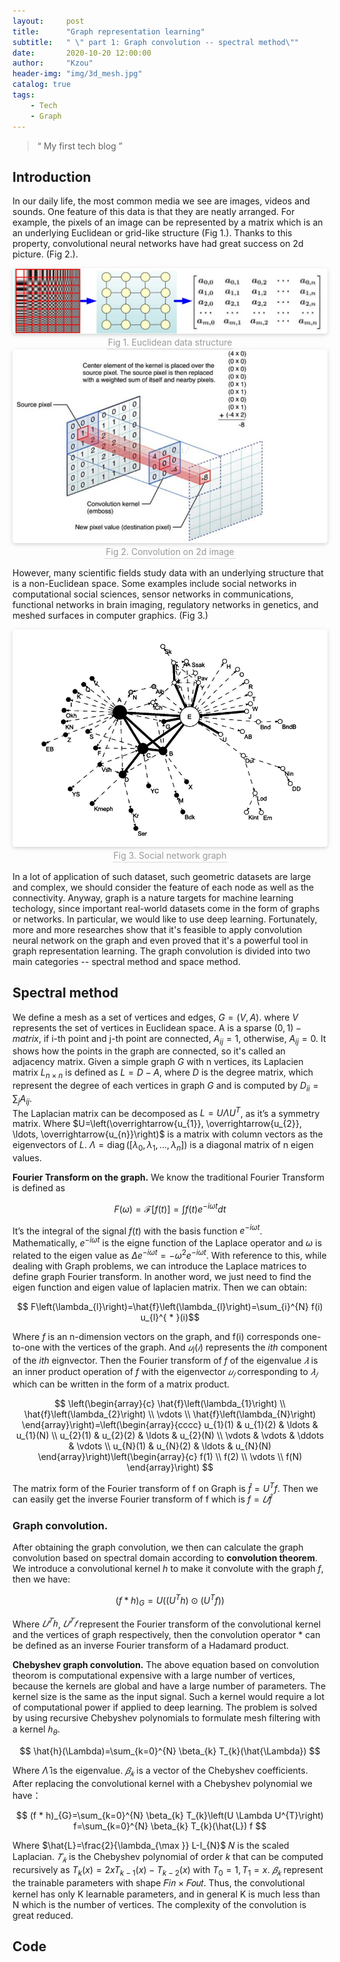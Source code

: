 ```yaml
---
layout:     post
title:      "Graph representation learning"
subtitle:   " \" part 1: Graph convolution -- spectral method\""
date:       2020-10-20 12:00:00
author:     "Kzou"
header-img: "img/3d_mesh.jpg"
catalog: true
tags:
    - Tech
    - Graph
---
```


> “ My first tech blog ”

## Introduction

In our daily life, the most common media we see are images, videos and sounds. One feature of this data is that they are neatly arranged. For example, the pixels of an image can be represented by a matrix which is an an underlying Euclidean or grid-like structure (Fig 1.). Thanks to this property, convolutional neural networks have had great success on 2d picture. (Fig 2.). <br>

<center>
    <img style="border-radius: 0.3125em;
    box-shadow: 0 2px 4px 0 rgba(34,36,38,.12),0 2px 10px 0 rgba(34,36,38,.08);" 
    src="/img/euclidean_data_structure.png">
    <br>
    <div style="color:orange; border-bottom: 1px solid #d9d9d9;
    display: inline-block;
    color: #999;
    padding: 2px;">Fig 1. Euclidean data structure</div>
</center>


<center>
    <img style="border-radius: 0.3125em;
    box-shadow: 0 2px 4px 0 rgba(34,36,38,.12),0 2px 10px 0 rgba(34,36,38,.08);" 
    src="/img/convolution%20on%202d%20image.jpg">
    <br>
    <div style="color:orange; border-bottom: 1px solid #d9d9d9;
    display: inline-block;
    color: #999;
    padding: 2px;">Fig 2. Convolution on 2d image</div>
</center>

<!--<img src="/img/euclidean_data_structure.png" title="Fig 1. Euclidean data structure" width="400" height="100" />-->
<!--[](/img/euclidean_data_structure.png)-->


However, many scientific fields study data with an underlying structure that is a non-Euclidean space. Some examples include social networks in computational social sciences, sensor networks in communications, functional networks in brain imaging, regulatory networks in genetics, and meshed surfaces in computer graphics. (Fig 3.)

<center>
    <img style="border-radius: 0.3125em;
    box-shadow: 0 2px 4px 0 rgba(34,36,38,.12),0 2px 10px 0 rgba(34,36,38,.08);" 
    src="/img/social_network.jpg">
    <br>
    <div style="color:orange; border-bottom: 1px solid #d9d9d9;
    display: inline-block;
    color: #999;
    padding: 2px;">Fig 3. Social network graph</div>
</center>


In a lot of application of such dataset, such geometric datasets are large and complex, we should consider the feature of each node as well as the connectivity. Anyway, graph is a nature targets for machine learning techology, since important real-world datasets come in the form of graphs or networks. In particular, we would like to use deep learning.
Fortunately, more and more researches show that it's feasible to apply convolution neural network on the graph and even proved that it's a powerful tool in graph representation learning. The graph convolution is divided into two main categories -- spectral method and space method.

<!--<script type="text/javascript" src="http://cdn.mathjax.org/mathjax/latest/MathJax.js?config=default"></script>-->

## Spectral method
We define a mesh as a set of vertices and edges, $G=(V, A)$.  where $V$ represents the set of vertices in Euclidean space. A is a sparse $(0, 1)-matrix$, if i-th point and
j-th point are connected, $A_{i j} = 1$, otherwise, $A_{i j} = 0$. It shows how the points in the graph are connected, so it's called an adjacency matrix. Given a simple graph $G$ with n vertices, its Laplacien matrix $L_{n \times n}$ is defined as $L=D-A$, where $D$ is the degree matrix, which represent the degree of each vertices in graph $G$ and is computed by $D_{i i}=\sum_{j} A_{i j}$. <br>
The Laplacian matrix can be decomposed as $L=U \Lambda U^{T}$, as it’s a symmetry matrix. Where $U=\left(\overrightarrow{u_{1}}, \overrightarrow{u_{2}}, \ldots, \overrightarrow{u_{n}}\right)$ is a matrix with column vectors as the eigenvectors of $L$. $\Lambda=\operatorname{diag}\left(\left[\lambda_{0}, \lambda_{1}, \ldots, \lambda_{n}\right]\right)$ is a diagonal matrix of n eigen values. 


**Fourier Transform on the graph.** We know the traditional Fourier Transform is defined as

$$ F(\omega)=\mathcal{F}[f(t)]=\int f(t) e^{-i \omega t} d t $$

It’s the integral of the signal $f(t)$ with the basis function $e^{-i \omega t}$. Mathematically, $e^{-i \omega t}$ is the eigne function of the Laplace operator and $\omega$ is related to the eigen value as $\Delta e^{-i \omega t} = -\omega^{2} e^{-i \omega t}$. With reference to this, while dealing with Graph problems, we can introduce the Laplace
matrices to define graph Fourier transform. In another word, we just need to find the eigen function and eigen value of laplacien matrix. Then we can obtain:

$$ F\left(\lambda_{l}\right)=\hat{f}\left(\lambda_{l}\right)=\sum_{i}^{N} f(i) u_{l}^{ * }(i)$$

Where $f$ is an n-dimension vectors on the graph, and f(i) corresponds one-to-one with the vertices of the graph. And $𝑢_l(𝑖)$ represents the $ith$ component of the $ith$ eignvector. Then the Fourier transform of $f$ of the eigenvalue $𝜆$ is an inner product operation of $f$ with the eigenvector $𝑢_𝑙$ corresponding to $𝜆_𝑙$ which can be written in the form of a matrix product.

$$
\left(\begin{array}{c}
\hat{f}\left(\lambda_{1}\right) \\
\hat{f}\left(\lambda_{2}\right) \\
\vdots \\
\hat{f}\left(\lambda_{N}\right)
\end{array}\right)=\left(\begin{array}{cccc}
u_{1}(1) & u_{1}(2) & \ldots & u_{1}(N) \\
u_{2}(1) & u_{2}(2) & \ldots & u_{2}(N) \\
\vdots & \vdots & \ddots & \vdots \\
u_{N}(1) & u_{N}(2) & \ldots & u_{N}(N)
\end{array}\right)\left(\begin{array}{c}
f(1) \\
f(2) \\
\vdots \\
f(N)
\end{array}\right)
$$

The matrix form of the Fourier transform of f on Graph is $\hat{f}=U^{T} f$.
Then we can easily get the inverse Fourier transform of f which is $f= 𝑈\hat{f}$

### Graph convolution.

After obtaining the graph convolution, we then can calculate the graph convolution based on spectral domain according to **convolution theorem**. We introduce a convolutional kernel $h$ to make it convolute with the graph $f$, then we have:

$$(f * h)_{G}=U\left(\left(U^{T} h\right) \odot\left(U^{T} f\right)\right)$$


Where $𝑈^{𝑇}ℎ$, $𝑈^{𝑇}𝑓$ represent the Fourier transform of the convolutional kernel and the vertices of graph respectively, then the convolution operator * can be defined as an inverse Fourier transform of a Hadamard product.


**Chebyshev graph convolution.** The above equation based on convolution theorom is computational expensive with a large number of vertices, because the kernels are global and have a large number of parameters. The kernel size is the same as the input signal. Such a kernel would require a lot of computational power if applied to deep learning. 
The problem is solved by using recursive Chebyshev polynomials to formulate mesh filtering with a kernel $ℎ_{\theta}$. 

$$
\hat{h}(\Lambda)=\sum_{k=0}^{N} \beta_{k} T_{k}(\hat{\Lambda})
$$

Where $\hat{\Lambda}$ is the eigenvalue. $𝛽_𝑘$ is a vector of the Chebyshev coefficients. After replacing the convolutional kernel with a Chebyshev polynomial we have：

$$
(f * h)_{G}=\sum_{k=0}^{N} \beta_{k} T_{k}\left(U \Lambda U^{T}\right) f=\sum_{k=0}^{N} \beta_{k} T_{k}(\hat{L}) f
$$


Where $\hat{L}=\frac{2}{\lambda_{\max }} L-I_{N}$ 𝑁 is the scaled Laplacian. $𝑇_𝑘$ is the Chebyshev polynomial of order $k$ that can be computed recursively as $T_{k}(x)=2 x T_{k-1}(x)-T_{k-2}(x)$ with $T_0 = 1, T_1 = x$.  $𝛽_𝑘$ represent the trainable parameters with shape 𝐹𝑖𝑛 × 𝐹𝑜𝑢𝑡. Thus, the convolutional kernel has only K learnable parameters, and in general K is much less than N which is the number of vertices. The complexity of the convolution is great reduced. 

## Code
